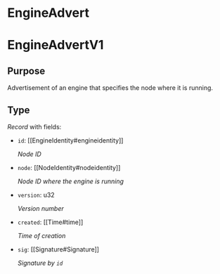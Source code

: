 # EngineAdvert

# EngineAdvertV1

## Purpose

<!-- --8<-- [start:purpose] -->
Advertisement of an engine that specifies the node where it is running.
<!-- --8<-- [end:purpose] -->

## Type

<!-- --8<-- [start:type] -->
<div class="type" markdown>


*Record* with fields:

- `id`: [[EngineIdentity#engineidentity]]

  *Node ID*

- `node`: [[NodeIdentity#nodeidentity]]

  *Node ID where the engine is running*

- `version`: u32

  *Version number*

- `created`: [[Time#time]]

  *Time of creation*

- `sig`: [[Signature#Signature]]

  *Signature by `id`*

</div>
<!-- --8<-- [end:type] -->

